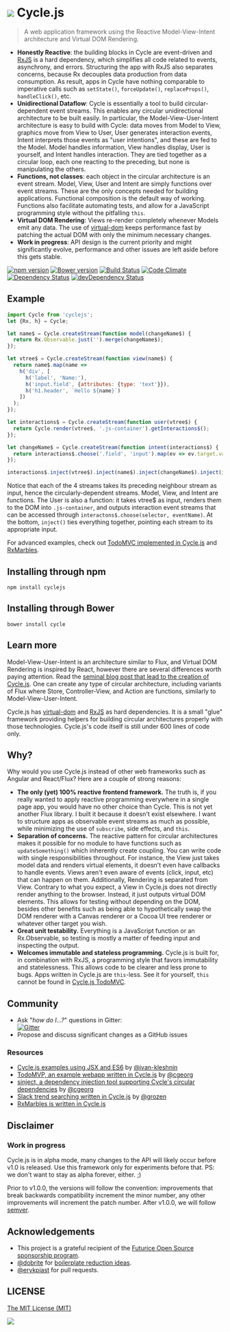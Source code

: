 <h1>
<img src="https://raw.github.com/staltz/cycle/master/logo.png" /> Cycle.js
</h1>

> A web application framework using the Reactive Model-View-Intent architecture and Virtual
DOM Rendering.

* **Honestly Reactive**: the building blocks in Cycle are event-driven and [RxJS](https://github.com/Reactive-Extensions/RxJS)
  is a hard dependency, which simplifies all code related to events, asynchrony, and
  errors. Structuring the app with RxJS also separates concerns, because Rx decouples
  data production from data consumption. As result, apps in Cycle have nothing comparable
  to imperative calls such as `setState()`, `forceUpdate()`, `replaceProps()`,
  `handleClick()`, etc.
* **Unidirectional Dataflow**: Cycle is essentially a tool to build circular-dependent 
  event streams. This enables any circular unidirectional architecture to be built easily.
  In particular, the Model-View-User-Intent architecture is easy to build with Cycle: data
  moves from Model to View, graphics move from View to User, User generates interaction
  events, Intent interprets those events as "user intentions", and these are fed to the
  Model. Model handles information, View handles display, User is yourself, and Intent 
  handles interaction. They are tied together as a circular loop, each one reacting to 
  the preceding, but none is manipulating the others.
* **Functions, not classes**: each object in the circular architecture is an event stream.
  Model, View, User and Intent are simply functions over event streams. These are the only
  concepts needed for building applications. Functional composition is the default way of
  working. Functions also facilitate automating tests, and allow for a JavaScript 
  programming style without the pitfalling `this`.
* **Virtual DOM Rendering**: Views re-render completely whenever Models emit any data.
  The use of [virtual-dom](https://github.com/Matt-Esch/virtual-dom) keeps performance
  fast by patching the actual DOM with only the minimum necessary changes.
* **Work in progress**: API design is the current priority and might significantly evolve,
  performance and other issues are left aside before this gets stable.

[![npm version](https://badge.fury.io/js/cyclejs.svg)](http://badge.fury.io/js/cyclejs)
[![Bower version](https://badge.fury.io/bo/cycle.svg)](http://badge.fury.io/bo/cycle)
[![Build Status](https://travis-ci.org/staltz/cycle.svg?branch=master)](https://travis-ci.org/staltz/cycle)
[![Code Climate](https://codeclimate.com/github/staltz/cycle/badges/gpa.svg)](https://codeclimate.com/github/staltz/cycle)
[![Dependency Status](https://david-dm.org/staltz/cycle.svg)](https://david-dm.org/staltz/cycle)
[![devDependency Status](https://david-dm.org/staltz/cycle/dev-status.svg)](https://david-dm.org/staltz/cycle#info=devDependencies)

## Example

```javascript
import Cycle from 'cyclejs';
let {Rx, h} = Cycle;

let name$ = Cycle.createStream(function model(changeName$) {
  return Rx.Observable.just('').merge(changeName$);
});

let vtree$ = Cycle.createStream(function view(name$) {
  return name$.map(name =>
    h('div', [
      h('label', 'Name:'),
      h('input.field', {attributes: {type: 'text'}}),
      h('h1.header', `Hello ${name}`)
    ])
  );
});

let interactions$ = Cycle.createStream(function user(vtree$) {
  return Cycle.render(vtree$, '.js-container').getInteractions$();
});

let changeName$ = Cycle.createStream(function intent(interactions$) {
  return interactions$.choose('.field', 'input').map(ev => ev.target.value);
});

interactions$.inject(vtree$).inject(name$).inject(changeName$).inject(interactions$);
```

Notice that each of the 4 streams takes its preceding neighbour stream as input, hence the
circularly-dependent streams. Model, View, and Intent are functions. The User is also a
function: it takes vtree$ as input, renders them to the DOM into `.js-container`, and 
outputs interaction event streams that can be accessed through 
`interactons$.choose(selector, eventName)`. At the bottom, `inject()` ties everything
together, pointing each stream to its appropriate input.

For advanced examples, check out [TodoMVC implemented in Cycle.js](https://github.com/staltz/todomvc-cycle) and [RxMarbles](https://github.com/staltz/rxmarbles).

## Installing through npm

`npm install cyclejs`

## Installing through Bower

`bower install cycle`

## Learn more

Model-View-User-Intent is an architecture similar to Flux, and Virtual DOM Rendering is 
inspired by React, however there are several differences worth paying attention. Read the 
[seminal blog post that lead to the creation of Cycle.js](http://futurice.com/blog/reactive-mvc-and-the-virtual-dom).
One can create any type of circular architecture, including variants of Flux where Store, 
Controller-View, and Action are functions, similarly to Model-View-User-Intent.

Cycle.js has [virtual-dom](https://github.com/Matt-Esch/virtual-dom) and [RxJS](https://github.com/Reactive-Extensions/RxJS)
as hard dependencies. It is a small "glue" framework providing helpers for building 
circular architectures properly with those technologies. Cycle.js's code itself is still 
under 600 lines of code only.

## Why?

Why would you use Cycle.js instead of other web frameworks such as Angular and React/Flux?
Here are a couple of strong reasons:

- **The only (yet) 100% reactive frontend framework.** The truth is, if you really wanted
  to apply reactive programming everywhere in a single page app, you would have no other
  choice than Cycle. This is not yet another Flux library. I built it because it doesn't
  exist elsewhere. I want to structure apps as observable event streams as much as possible,
  while minimizing the use of `subscribe`, side effects, and `this`.
- **Separation of concerns.** The reactive pattern for circular architectures makes it
  possible for no module to have functions such as `updateSomething()` which inherently
  create coupling. You can write code with single responsibilities throughout. For
  instance, the View just takes model data and renders virtual elements, it doesn't even
  have callbacks to handle events. Views aren't even aware of events (click, input, etc)
  that can happen on them. Additionally, Rendering is separated from View. Contrary
  to what you expect, a View in Cycle.js does not directly render anything to the browser.
  Instead, it just outputs virtual DOM elements. This allows for testing without depending
  on the DOM, besides other benefits such as being able to hypothetically swap the DOM
  renderer with a Canvas renderer or a Cocoa UI tree renderer or whatever other target 
  you wish.
- **Great unit testability.** Everything is a JavaScript function or an Rx.Observable,
  so testing is mostly a matter of feeding input and inspecting the output.
- **Welcomes immutable and stateless programming.** Cycle.js is built for, in
  combination with RxJS, a programming style that favors immutability and statelessness.
  This allows code to be clearer and less prone to bugs. Apps written in Cycle.js are
  `this`-less. See it for yourself, `this` cannot be found in [Cycle.js TodoMVC](https://github.com/staltz/todomvc-cycle/tree/master/js).

## Community

* Ask "_how do I...?_" questions in Gitter: <br />[![Gitter](https://badges.gitter.im/Join%20Chat.svg)](https://gitter.im/staltz/cycle?utm_source=badge&utm_medium=badge&utm_campaign=pr-badge&utm_content=badge)
* Propose and discuss significant changes as a GitHub issues

### Resources

- [Cycle.js examples using JSX and ES6](https://github.com/ivan-kleshnin/cyclejs-examples) by [@ivan-kleshnin](https://github.com/ivan-kleshnin)
- [TodoMVP, an example webapp written in Cycle.js](https://github.com/cgeorg/todomvp) by [@cgeorg](https://github.com/cgeorg)
- [sinject, a dependency injection tool supporting Cycle's circular dependencies](https://github.com/cgeorg/sinject) by [@cgeorg](https://github.com/cgeorg)
- [Slack trend searching written in Cycle.js](https://github.com/grozen/trends-cycle) by [@grozen](https://github.com/grozen)
- [RxMarbles is written in Cycle.js](https://github.com/staltz/rxmarbles)

## Disclaimer

### Work in progress

Cycle.js is in alpha mode, many changes to the API will likely occur before v1.0 is released.
Use this framework only for experiments before that. PS: we don't want to stay as alpha
forever, either. ;)

Prior to v1.0.0, the versions will follow the convention: improvements that break backwards
compatibility increment the minor number, any other improvements will increment the patch
number. After v1.0.0, we will follow [semver](http://semver.org/).

## Acknowledgements

- This project is a grateful recipient of the [Futurice Open Source sponsorship program](http://futurice.com/blog/sponsoring-free-time-open-source-activities).
- [@dobrite](https://github.com/dobrite) for [boilerplate reduction ideas](https://github.com/staltz/cycle/issues/56).
- [@erykpiast](https://github.com/erykpiast) for pull requests.

## LICENSE

[The MIT License (MIT)](https://github.com/staltz/cycle/blob/master/LICENSE)

<img src="http://i.imgur.com/IDayYJM.png" />
